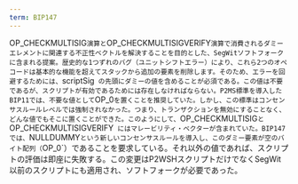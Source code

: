 ```yaml
---
term: BIP147
---
```

OP_CHECKMULTISIG`演算と`OP_CHECKMULTISIGVERIFY`演算で消費されるダミーエレメントに関連する不正性ベクトルを解決することを目的とした、SegWitソフトフォークに含まれる提案。歴史的な1つずれのバグ（ユニットシフトエラー）により、これら2つのオペコードは基本的な機能を超えてスタックから追加の要素を削除します。そのため、エラーを回避するためには、`scriptSig` の先頭にダミーの値を含めることが必須である。この値は不要であるが、スクリプトが有効であるためには存在しなければならない。P2MS標準を導入したBIP11では、不要な値として`OP_0`を置くことを推奨していた。しかし、この標準はコンセンサスルールレベルでは強制されなかった。つまり、トランザクションを無効にすることなく、どんな値でもそこに置くことができた。このようにして、`OP_CHECKMULTISIG` と `OP_CHECKMULTISIGVERIFY` にはマレービリティ・ベクターが含まれていた。BIP147では、`NULLDUMMY`という新しいコンセンサスルールを導入し、このダミー要素が空のバイト配列（`OP_0`）であることを要求している。それ以外の値であれば、スクリプトの評価は即座に失敗する。この変更はP2WSHスクリプトだけでなくSegWit以前のスクリプトにも適用され、ソフトフォークが必要であった。